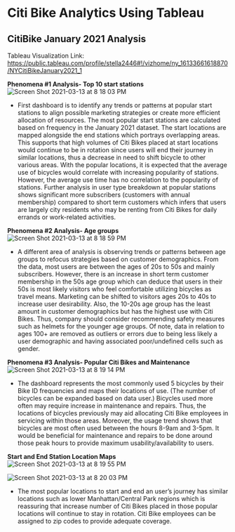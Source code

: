 # Citi Bike Analytics Using Tableau 

## CitiBike January 2021 Analysis 

Tableau Visualization Link: https://public.tableau.com/profile/stella2446#!/vizhome/ny_16133661618870/NYCitiBikeJanuary2021_1

**Phenomena #1 Analysis- Top 10 start stations**
![Screen Shot 2021-03-13 at 8 18 03 PM](https://user-images.githubusercontent.com/70276685/111054265-47f25c00-8439-11eb-9262-111a379703f3.png)

* First dashboard is to identify any trends or patterns at popular start stations to align possible marketing strategies or create more efficient allocation of resources. The most popular start stations are calculated based on frequency in the January 2021 dataset. The start locations are mapped alongside the end stations which portrays overlapping areas. This supports that high volumes of Citi Bikes placed at start locations would continue to be in rotation since users will end their journey in similar locations, thus a decrease in need to shift bicycle to other various areas. With the popular locations, it is expected that the average use of bicycles would correlate with increasing popularity of stations. However, the average use time has no correlation to the popularity of stations. Further analysis in user type breakdown at popular stations shows significant more subscribers (customers with annual membership) compared to short term customers which infers that users are largely city residents who may be renting from Citi Bikes for daily errands or work-related activities.

**Phenomena #2 Analysis- Age groups**
![Screen Shot 2021-03-13 at 8 18 59 PM](https://user-images.githubusercontent.com/70276685/111054287-707a5600-8439-11eb-85d2-c991dadf7c85.png)

* A different area of analysis is observing trends or patterns between age groups to refocus strategies based on customer demographics. From the data, most users are between the ages of 20s to 50s and mainly subscribers. However, there is an increase in short term customer membership in the 50s age group which can deduce that users in their 50s is most likely visitors who feel comfortable utilizing bicycles as travel means. Marketing can be shifted to visitors ages 20s to 40s to increase user desirability. Also, the 10-20s age group has the least amount in customer demographics but has the highest use with Citi Bikes. Thus, company should consider recommending safety measures such as helmets for the younger age groups. Of note, data in relation to ages 100+ are removed as outliers or errors due to being less likely a user demographic and having associated poor/undefined cells such as gender. 

**Phenomena #3 Analysis- Popular Citi Bikes and Maintenance**
![Screen Shot 2021-03-13 at 8 19 14 PM](https://user-images.githubusercontent.com/70276685/111054291-74a67380-8439-11eb-832f-10b872013e6a.png)

* The dashboard represents the most commonly used 5 bicycles by their Bike ID frequencies and maps their locations of use. (The number of bicycles can be expanded based on data user.) Bicycles used more often may require increase in maintenance and repairs. Thus, the locations of bicycles previously may aid allocating Citi Bike employees in servicing within those areas. Moreover, the usage trend shows that bicycles are most often used between the hours 8-9am and 3-5pm. It would be beneficial for maintenance and repairs to be done around those peak hours to provide maximum usability/availability to users. 

**Start and End Station Location Maps**
![Screen Shot 2021-03-13 at 8 19 55 PM](https://user-images.githubusercontent.com/70276685/111054304-8a1b9d80-8439-11eb-8253-a01fcb5943f2.png)

![Screen Shot 2021-03-13 at 8 20 03 PM](https://user-images.githubusercontent.com/70276685/111054305-8a1b9d80-8439-11eb-8419-06b3ddb8d49e.png)
* The most popular locations to start and end an user’s journey has similar locations such as lower Manhattan/Central Park regions which is reassuring that increase number of Citi Bikes placed in those popular locations will continue to stay in rotation. Citi Bike employees can be assigned to zip codes to provide adequate coverage. 
